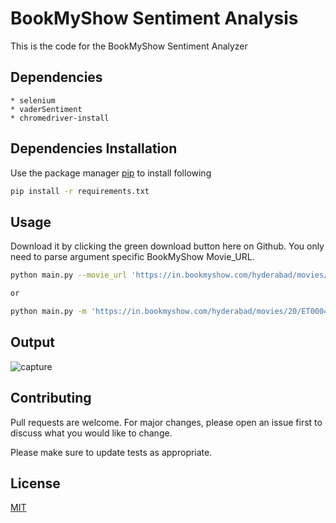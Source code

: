 # BookMyShow Sentiment Analysis

This is the code for the BookMyShow Sentiment Analyzer

## Dependencies

    * selenium
    * vaderSentiment
    * chromedriver-install

## Dependencies Installation

Use the package manager [pip](https://pip.pypa.io/en/stable/) to install following
```bash
pip install -r requirements.txt
```

## Usage

Download it by clicking the green download button here on Github. You only need to parse argument specific BookMyShow Movie_URL.

```bash
python main.py --movie_url 'https://in.bookmyshow.com/hyderabad/movies/20/ET00042213'

or

python main.py -m 'https://in.bookmyshow.com/hyderabad/movies/20/ET00042213'
```

## Output

![capture](https://user-images.githubusercontent.com/47944792/53886316-c3002b00-4045-11e9-8a56-10ef06275951.PNG)

## Contributing
Pull requests are welcome. For major changes, please open an issue first to discuss what you would like to change.

Please make sure to update tests as appropriate.

## License
[MIT](https://choosealicense.com/licenses/mit/)
